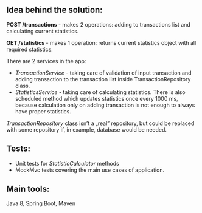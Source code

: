 ## Idea behind the solution:

**POST /transactions** - makes 2 operations: adding to transactions list and calculating current statistics.

**GET /statistics** - makes 1 operation: returns current statistics object with all required statistics.

There are 2 services in the app:

-   *TransactionService* - taking care of validation of input transaction and adding transaction to the transaction list inside TransactionRepository class.
-   *StatisticsService* - taking care of calculating statistics. There is also scheduled method which updates statistics once every 1000 ms, because calculation only on adding transaction is not enough to always have proper statistics.


*TransactionRepository* class isn’t a „real” repository, but could be replaced with some repository if, in example, database would be needed.

## **Tests:**

-   Unit tests for *StatisticCalculator* methods
-   MockMvc tests covering the main use cases of application.

## Main tools:

Java 8, Spring Boot, Maven
